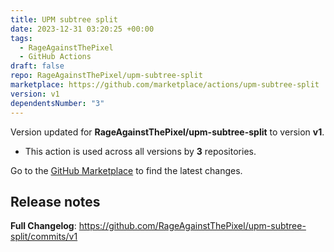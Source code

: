 ```yaml
---
title: UPM subtree split
date: 2023-12-31 03:20:25 +00:00
tags:
  - RageAgainstThePixel
  - GitHub Actions
draft: false
repo: RageAgainstThePixel/upm-subtree-split
marketplace: https://github.com/marketplace/actions/upm-subtree-split
version: v1
dependentsNumber: "3"
---
```



Version updated for **RageAgainstThePixel/upm-subtree-split** to version **v1**.
- This action is used across all versions by **3** repositories.

Go to the [GitHub Marketplace](https://github.com/marketplace/actions/upm-subtree-split) to find the latest changes.

## Release notes

**Full Changelog**: https://github.com/RageAgainstThePixel/upm-subtree-split/commits/v1
